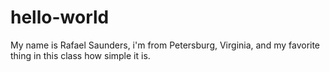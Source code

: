 # hello-world

My name is Rafael Saunders, i'm from Petersburg, Virginia, and my favorite thing in this class how simple it is.
